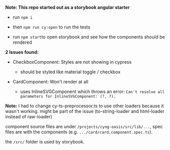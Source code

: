 **Note: This repo started out as a storybook angular starter**

* run `npm i`

* then `npm run cy:open` to run the tests

* run `npm start`to open storybook and see how the components should be rendered

**2 Issues found:**

* CheckboxComponent: Styles are not showing in cypress
  * should be styled like material toggle / checkbox

* CardComponent: Won't render at all
  * uses InlineSVGComponent which throws an error: `Can't resolve all parameters for InlineSVGComponent: (?, ?).`

**Note:** I had to change cy-ts-preprocessor.ts to use other loaders because it wasn't working. might be part of the issue (to-string-loader and html-loader instead of raw-loader)

component source files are under `/projects/cyng-oasis/src/lib/...`,
spec files are with the components (e.g. `.../card/card.component.spec.ts`).

the `/src/` folder is used by storybook.

